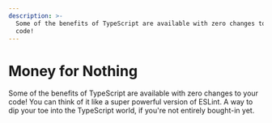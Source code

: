 ```yaml
---
description: >-
  Some of the benefits of TypeScript are available with zero changes to your
  code!
---
```


# Money for Nothing

Some of the benefits of TypeScript are available with zero changes to your code! You can think of it like a super powerful version of ESLint. A way to dip your toe into the TypeScript world, if you're not entirely bought-in yet.
